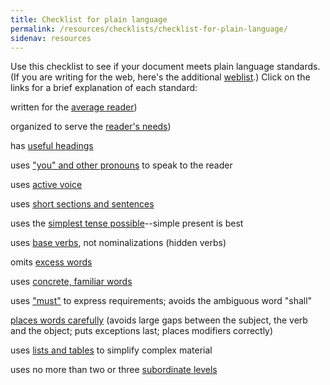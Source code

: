 ```yaml
---
title: Checklist for plain language
permalink: /resources/checklists/checklist-for-plain-language/
sidenav: resources
---
```


Use this checklist to see if your document meets plain language standards. (If you are writing for the web, here's the additional [weblist](weblist.cfm).) Click on the links for a brief explanation of each standard:

written for the [average reader](pops/averageReader.cfm'))<br>

organized to serve the [reader's needs](pops/organized.cfm'))<br>

has [useful headings](pops/headers.cfm)<br>

uses ["you" and other pronouns](pops/pronouns.cfm) to speak to the reader<br>

uses [active voice](pops/active.cfm)<br>

uses [short sections and sentences](pops/short.cfm)<br>

uses the [simplest tense possible](pops/simple.cfm)--simple present is best

uses [base verbs](pops/base.cfm), not nominalizations (hidden verbs)<br>

omits [excess words](pops/excess.cfm)<br>

uses [concrete, familiar words](pops/familiar.cfm)<br>

uses ["must"](pops/must.cfm) to express requirements; avoids the ambiguous word "shall"<br>

[places words carefully](pops/placement.cfm) (avoids large gaps between the subject, the verb and the object; puts exceptions last; places modifiers correctly)<br>

uses [lists and tables](pops/complex.cfm) to simplify complex material<br>

uses no more than two or three [subordinate levels](pops/levels.cfm)

